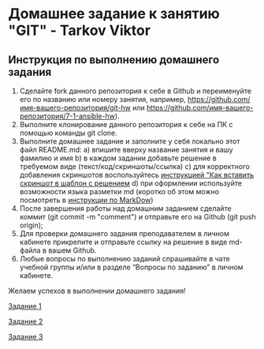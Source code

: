# Домашнее задание к занятию "GIT" - Tarkov Viktor
## Инструкция по выполнению домашнего задания

1. Сделайте fork данного репозитория к себе в Github и переименуйте его по названию или номеру занятия, например, https://github.com/имя-вашего-репозитория/git-hw или https://github.com/имя-вашего-репозитория/7-1-ansible-hw).
2. Выполните клонирование данного репозитория к себе на ПК с помощью команды git clone.
3. Выполните домашнее задание и заполните у себя локально этот файл README.md:
   a) впишите вверху название занятия и вашу фамилию и имя
   b) в каждом задании добавьте решение в требуемом виде (текст/код/скриншоты/ссылка)
   c) для корректного добавления скриншотов воспользуйтесь [инструкцией "Как вставить скриншот в шаблон с решением](https://github.com/netology-code/sys-pattern-homework/blob/main/screen-instruction.md)
   d) при оформлении используйте возможности языка разметки md (коротко об этом можно посмотреть в [инструкции по MarkDow](https://github.com/netology-code/sys-pattern-homework/blob/main/md-instruction.md))
4. После завершения работы над домашним заданием сделайте коммит (git commit -m "comment") и отправьте его на Github (git push origin);
5. Для проверки домашнего задания преподавателем в личном кабинете прикрепите и отправьте ссылку на решение в виде md-файла в вашем Github.
6. Любые вопросы по выполнению заданий спрашивайте в чате учебной группы и/или в разделе “Вопросы по заданию” в личном кабинете.

Желаем успехов в выполнении домашнего задания!

[Задание 1](https://github.com/stimul25/git-hw-43/commit/19e4cc17dd64f186ed84eeb1975144d9b8fe8325)

[Задание 2](https://github.com/stimul25/git-hw-43/commit/c0a715c914a6923aaf08ffc7ffd98c5a876019a7)

[Задание 3](https://github.com/stimul25/git-hw-43/network)

